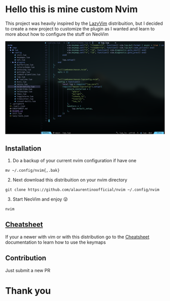 # Hello this is mine custom Nvim

This project was heavily inspired by the [LazyVim](https://www.lazyvim.org/) distribuition, but I decided to create a new project to customize the plugin as I wanted and learn to more about how to configure the stuff on NeoVim

![readme-banner](imgs/readme-banner.png)

## Installation

1. Do a backup of your current nvim configuration if have one
```
mv ~/.config/nvim{,.bak}
```

2. Next download this distribuition on your nvim directory
```
git clone https://github.com/alaurentinoofficial/nvim ~/.config/nvim
```

3. Start NeoVim and enjoy 😜
```
nvim
```

## [Cheatsheet](CHEATSHEET.md)

If your a newer with vim or with this distribution go to the [Cheatsheet](CHEATSHEET.md) documentation to learn how to use the keymaps

## Contribution

Just submit a new PR


# Thank you
